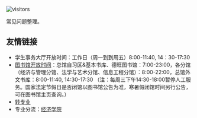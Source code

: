 ![visitors](https://visitor-badge.glitch.me/badge?page_id=rogerchenfz/XMU-Helper/tree/main/%E5%B8%B8%E8%A7%81%E9%97%AE%E9%A2%98)

常见问题整理。

## 友情链接

- 学生事务大厅开放时间：工作日（周一到到周五）8:00-11:40, 14：30-17:30
- [图书馆开放时间](https://library.xmu.edu.cn/fw/tsjy/kfsj.htm)：总馆自习区&基本书库、德旺图书馆：7:00-23:00，各分馆（经济与管理分馆、法学与艺术分馆、信息工程分馆）：8:00-22:00，总馆外文书库：8:00-11:40, 14:30-17:30 （注：每周三下午14:30-18:00暂停人工服务。国家法定节假日是否闭馆以图书馆公告为准，寒暑假闭馆时间另行公告，可在图书馆主页查询。）
- [转专业](https://www.zhihu.com/question/398236373/answer/1397595523)
- 专业分流：[经济学院](https://www.zhihu.com/question/330271685/answer/989731244)
